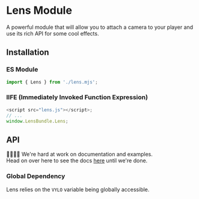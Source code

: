 # Lens Module  
A powerful module that will allow you to attach a camera to your player and use its rich API for some cool effects.

## Installation

### ES Module

```js
import { Lens } from './lens.mjs';
```

### IIFE (Immediately Invoked Function Expression)

```js
<script src="lens.js"></script>;
// ...
window.LensBundle.Lens;
```

## API

🚧👷🏽🔨 We're hard at work on documentation and examples.  
Head on over here to see the docs [here](https://evitcastudio.github.io/Lens/) until we're done.

### Global Dependency

Lens relies on the `VYLO` variable being globally accessible.